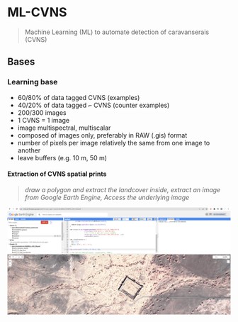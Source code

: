 # ML-CVNS
> Machine Learning (ML) to automate detection of caravanserais (CVNS)

## Bases

### Learning base

- 60/80% of data tagged CVNS (examples)
- 40/20% of data tagged ⌐ CVNS (counter examples)
- 200/300 images
- 1 CVNS = 1 image
- image multispectral, multiscalar
- composed of images only, preferably in RAW (.gis) format
- number of pixels per image relatively the same from one image to another
- leave buffers (e.g. 10 m, 50 m)

#### Extraction of CVNS spatial prints
> *draw a polygon and extract the landcover inside, extract an image from Google Earth Engine, Access the underlying image*

![my caption](https://raw.githubusercontent.com/eamena-project/eamena-arches-dev/master/www/gee-cvns.png)
